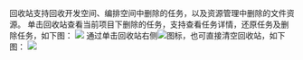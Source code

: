 回收站支持回收开发空间、编排空间中删除的任务，以及资源管理中删除的文件资源。
单击回收站查看当前项目下删除的任务，支持查看任务详情，还原任务及删除任务，如下图：
![](https://qcloudimg.tencent-cloud.cn/raw/a6c49b27dd5987640b5e2acea6e5fc1f.png)
通过单击回收站右侧![](https://qcloudimg.tencent-cloud.cn/raw/3905d9836da529936e68be7260dfccc0.png)图标，也可直接清空回收站，如下图：
![](https://qcloudimg.tencent-cloud.cn/raw/a8db4947454d2e6e2f47334b51ded8d3.png)
